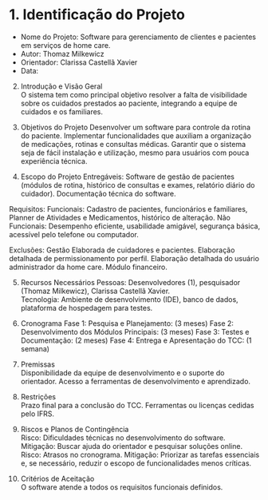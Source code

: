 # 1. Identificação do Projeto 
- Nome do Projeto: Software para gerenciamento de clientes e pacientes em serviços de home care.
- Autor: Thomaz Milkewicz 
- Orientador: Clarissa Castellã Xavier
- Data: 

2. Introdução e Visão Geral  
O sistema tem como principal objetivo resolver a falta de visibilidade sobre os cuidados prestados ao paciente,  integrando a equipe de cuidados e os familiares.

3. Objetivos do Projeto 
Desenvolver um software para controle da rotina do paciente.
Implementar funcionalidades que auxiliam a organização de medicações, rotinas e consultas médicas.
Garantir que o sistema seja de fácil instalação e utilização, mesmo para usuários com pouca experiência técnica. 
 
4. Escopo do Projeto
Entregáveis:
Software de gestão de pacientes (módulos de rotina, histórico de consultas e exames, relatório diário do cuidador).
Documentação técnica do software.

Requisitos:
Funcionais: Cadastro de pacientes, funcionários e familiares, Planner de Atividades e Medicamentos, histórico de alteração.
Não Funcionais: Desempenho eficiente, usabilidade amigável, segurança básica, acessível pelo telefone ou computador.
 
Exclusões:
Gestão Elaborada de cuidadores e pacientes.
Elaboração detalhada de permissionamento por perfil.
Elaboração detalhada do usuário administrador da home care.
Módulo financeiro.
 
5. Recursos Necessários
Pessoas: Desenvolvedores (1), pesquisador (Thomaz Milkewicz),  Clarissa Castellã Xavier.  
Tecnologia: Ambiente de desenvolvimento (IDE), banco de dados, plataforma de hospedagem para testes. 
 
6. Cronograma 
Fase 1: Pesquisa e Planejamento: (3 meses)
Fase 2: Desenvolvimento dos Módulos Principais: (3 meses)
Fase 3: Testes e Documentação: (2 meses)
Fase 4: Entrega e Apresentação do TCC: (1 semana)

7. Premissas  
Disponibilidade da equipe de desenvolvimento e o suporte do orientador.
Acesso a ferramentas de desenvolvimento e aprendizado.

8. Restrições  
Prazo final para a conclusão do TCC.
Ferramentas ou licenças cedidas pelo IFRS.

9. Riscos e Planos de Contingência  
Risco: Dificuldades técnicas no desenvolvimento do software.
Mitigação: Buscar ajuda do orientador e pesquisar soluções online.
Risco: Atrasos no cronograma.
Mitigação: Priorizar as tarefas essenciais e, se necessário, reduzir o escopo de funcionalidades menos críticas.

10. Critérios de Aceitação  
O software atende a todos os requisitos funcionais definidos.

